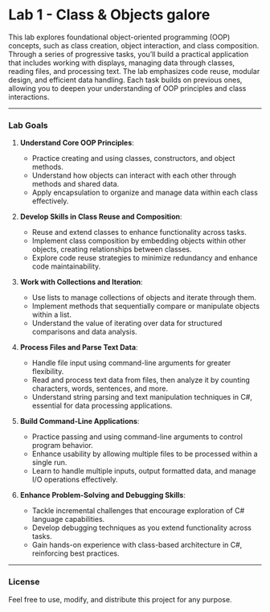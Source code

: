 # Lab 1 - Class & Objects galore

This lab explores foundational object-oriented programming (OOP) concepts, such as class creation, object interaction, and class composition. Through a series of progressive tasks, you’ll build a practical application that includes working with displays, managing data through classes, reading files, and processing text. The lab emphasizes code reuse, modular design, and efficient data handling. Each task builds on previous ones, allowing you to deepen your understanding of OOP principles and class interactions.

---

### Lab Goals

1. **Understand Core OOP Principles**:
   - Practice creating and using classes, constructors, and object methods.
   - Understand how objects can interact with each other through methods and shared data.
   - Apply encapsulation to organize and manage data within each class effectively.

2. **Develop Skills in Class Reuse and Composition**:
   - Reuse and extend classes to enhance functionality across tasks.
   - Implement class composition by embedding objects within other objects, creating relationships between classes.
   - Explore code reuse strategies to minimize redundancy and enhance code maintainability.

3. **Work with Collections and Iteration**:
   - Use lists to manage collections of objects and iterate through them.
   - Implement methods that sequentially compare or manipulate objects within a list.
   - Understand the value of iterating over data for structured comparisons and data analysis.

4. **Process Files and Parse Text Data**:
   - Handle file input using command-line arguments for greater flexibility.
   - Read and process text data from files, then analyze it by counting characters, words, sentences, and more.
   - Understand string parsing and text manipulation techniques in C#, essential for data processing applications.

5. **Build Command-Line Applications**:
   - Practice passing and using command-line arguments to control program behavior.
   - Enhance usability by allowing multiple files to be processed within a single run.
   - Learn to handle multiple inputs, output formatted data, and manage I/O operations effectively.

6. **Enhance Problem-Solving and Debugging Skills**:
   - Tackle incremental challenges that encourage exploration of C# language capabilities.
   - Develop debugging techniques as you extend functionality across tasks.
   - Gain hands-on experience with class-based architecture in C#, reinforcing best practices.

---

### License
Feel free to use, modify, and distribute this project for any purpose.